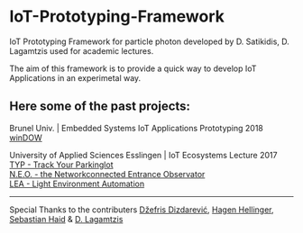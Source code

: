 # IoT-Prototyping-Framework
IoT Prototyping Framework for particle photon developed by D. Satikidis, D. Lagamtzis used for academic lectures.

The aim of this framework is to provide a quick way to develop IoT Applications in an experimetal way.

## Here some of the past projects:

Brunel Univ. | Embedded Systems IoT Applications Prototyping 2018<br>
[winDOW](https://www.hackster.io/dcse-team-a/window-detect-open-window-c2b0b7)<br>

University of Applied Sciences Esslingen | IoT Ecosystems Lecture 2017<br>
[TYP - Track Your Parkinglot](https://www.hackster.io/carlo-babo-and-kevin-thomas/typ-track-your-parkinglot-060225)<br>
[N.E.O. - the Networkconnected Entrance Observator](https://www.hackster.io/martin-dahm-and-julian-maier/n-e-o-423cac)<br>
[LEA - Light Environment Automation](https://www.hackster.io/felix-grammling-and-matthias-geckeler/lea-light-environment-automation-759616)


---

Special Thanks to the contributers [Džefris Dizdarević](https://github.com/Dzefris), [Hagen Hellinger](https://github.com/bollefreshavocado), [Sebastian Haid](https://github.com/) & [D. Lagamtzis](https://github.com/umadbro96) 
